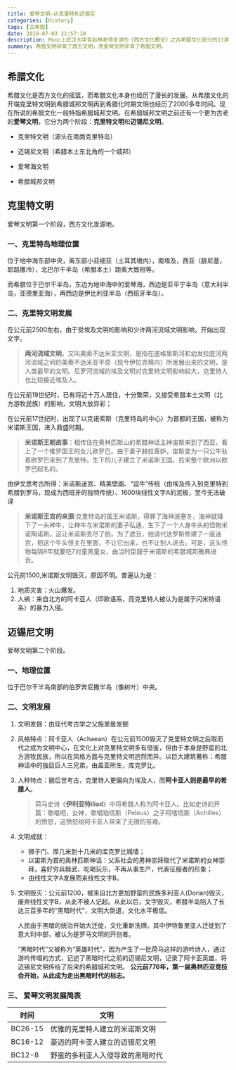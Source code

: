 ```yaml
---
title: 爱琴文明-从克里特到迈锡尼
categories: [History]
tags: [古希腊]
date: 2019-07-03 21:57:10
description: Mooc上武汉大学哲赵林老师主讲的《西方文化概论》之古希腊文化部分的13讲课程。本篇对应于1-2讲。
summary: 希腊文明孕育了西方文明，而爱琴文明孕育了希腊文明。
---
```


## 希腊文化

希腊文化是西方文化的摇篮，而希腊文化本身也经历了漫长的发展。从希腊文化的开端克里特文明到希腊城邦文明再到希腊化时期文明也经历了2000多年时间。现在所说的希腊文化一般特指希腊城邦文明。在希腊城邦文明之前还有一个更为古老的**爱琴文明**，它分为两个阶段：**克里特文明**和**迈锡尼文明**。



* 克里特文明（源头在南面克里特岛）

* 迈锡尼文明（希腊本土东北角的一个城邦）

* 爱琴海文明

* 希腊城邦文明

## 克里特文明

爱琴文明第一个阶段，西方文化发源地。

### 一、克里特岛地理位置

位于地中海东部中央，离东部小亚细亚（土耳其境内），南埃及，西亚（腓尼基，耶路撒冷），北巴尔干半岛（希腊本土）距离大致相等。

而希腊位于巴尔干半岛，东边为地中海中的爱琴海，西边是亚平宁半岛（意大利半岛，亚德里亚海），再西边是伊比利亚半岛（西班牙半岛）。

### 二、克里特文明发展

在公元前2500左右，由于受埃及文明的影响和少许两河流域文明影响，开始出现文字。

> **两河流域文明**，又叫美索不达米亚文明，是指在底格里斯河和幼发拉底河两河流域之间的美索不达米亚平原（现今伊拉克境内）所发展出来的文明，是人类最早的文明。尼罗河流域的埃及文明对克里特文明影响较大，克里特人也比较接近埃及人。

在公元前19世纪时，已有将近十万人居住，十分繁荣，又接受希腊本土文明（北方游牧民族）的影响，文明大放异彩；

在公元前17世纪时，出现了以克诺索斯（克里特岛的中心）为首都的王国，被称为米诺斯王国，进入鼎盛时期。

> **米诺斯王朝故事**：相传住在奥林匹斯山的希腊神话主神宙斯来到了西亚，看上了一个推罗国王的女儿欧罗巴。由于妻子赫拉善妒，宙斯变为一只公牛驮着欧罗巴来到了克里特，生下的儿子建立了米诺斯王国。后来整个欧洲以欧罗巴起名的。


由伊文思考古所得：米诺斯迷宫、精美壁画、“逗牛”传统（由埃及传入到克里特到希腊到罗马，现成为西班牙的独特传统）、1600块线性文字A的泥板，至今无法破译

> **米诺斯王宫的来源**:克里特岛的国王米诺斯，得罪了海神波塞冬，海神就降下了一头神牛，让神牛与米诺斯的妻子私通，生下了一个人身牛头的怪物米诺陶诺斯。这让米诺斯丢尽了脸。为了遮丑，他请代达罗斯修建了一座迷宫，把这个牛头怪关在里面，不让它出来，也不让别人进去。可是，这头怪物每隔9年就要吃7对童男童女，由当时臣服于米诺斯的希腊城邦雅典进贡。

公元前1500,米诺斯文明毁灭，原因不明。普遍认为是：

1. 地质灾害：火山爆发。
2. 人祸：来自北方的阿卡亚人（印欧语系，而克里特人被认为是属于闪米特语系）的暴力入侵。

## 迈锡尼文明

爱琴文明第二个阶段。

### 一、地理位置

位于巴尔干半岛南部的伯罗奔尼撒半岛（像树叶）中央。

### 二、文明发展

1. 文明发掘：由现代考古学之父施里曼发掘

2. 风格特点：阿卡亚人（Achaean）在公元前1500毁灭了克里特文明之后取而代之成为文明中心，在文化上对克里特文明多有借鉴，但由于本身是野蛮的北方游牧民族，所以在风格方面与克里特文明迥然而异。以巨大建筑著称：希腊神话中的独目巨人三兄弟，由盖亚所生，库克罗比。

3. 人种特点：据后世考古，克里特人更偏向为埃及人，而**阿卡亚人则是最早的希腊人**。

   >荷马史诗《**伊利亚特iliad**》中将希腊人称为阿卡亚人。比如史诗的开篇：歌唱吧，女神，歌唱珀琉斯（Peleus）之子阿喀琉斯（Achilles）的愤怒，这愤怒给阿卡亚人带来了无限的苦难。

4. 文明成就：

   * 狮子门、厚几米到十几米的库克罗比城墙；
   * 以宙斯为首的奥林匹斯神话：父系社会的男神崇拜取代了米诺斯的女神崇拜，喜好穷兵黩武、吃喝玩乐，不再从事生产，代表征服者的形象；
   * 由线性文字A发展而来线性文字B。

5. 文明毁灭：公元前1200，被来自北方更加野蛮的民族多利亚人(Dorian)毁灭，废弃线性文字B，从此不被人记起。从此以后，文字毁灭，希腊半岛陷入了长达三百多年的“黑暗时代”，文明大倒退，文化水平极低。

   人民由于黑暗的统治开始大迁徙，文化重新洗牌。其中伊特鲁里亚人迁徙到了意大利中部，被认为是罗马文明的开创者。

   “黑暗时代”又被称为“英雄时代”，因为产生了一批荷马这样的游吟诗人，通过游吟传唱的方式，记述了黑暗时代之前的迈锡尼文明，记录了阿卡亚英雄，将迈锡尼文明传给了后来的希腊城邦文明。 
   **公元前776年，第一届奥林匹亚竞技会开始，从此成为走出黑暗时代的标志。**

### 三、 爱琴文明发展简表

| 时间    | 文明                             |
| ------- | -------------------------------- |
| BC26-15 | 优雅的克里特人建立的米诺斯文明   |
| BC16-12 | 豪迈的阿卡亚人建立的迈锡尼文明   |
| BC12-8  | 野蛮的多利亚人入侵导致的黑暗时代 |

